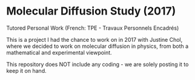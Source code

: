 # Molecular Diffusion Study (2017)
Tutored Personal Work (French: TPE - Travaux Personnels Encadrés)

This is a project I had the chance to work on in 2017 with Justine Chol, where we decided to work on molecular diffusion in physics, from both a mathematical and experimental viewpoint.

This repository does NOT include any coding - we are solely posting it to keep it on hand.
